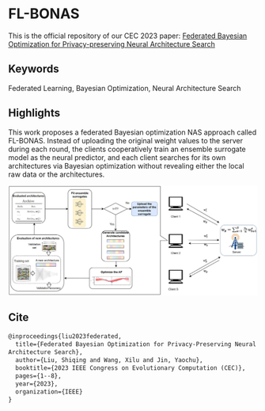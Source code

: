 # FL-BONAS
This is the official repository of our CEC 2023 paper: [Federated Bayesian Optimization for Privacy-preserving Neural Architecture Search](https://ieeexplore.ieee.org/abstract/document/10254155)

## Keywords

Federated Learning, Bayesian Optimization, Neural Architecture Search

## Highlights

This work proposes a federated Bayesian optimization NAS approach called FL-BONAS. Instead of uploading the original weight values to the server during each round, the clients cooperatively train an ensemble surrogate model as the neural predictor, and each client searches for its own architectures via Bayesian optimization without revealing either the local raw data or the architectures. 

![image](https://github.com/Shiqing-Liu/FL-BONAS/blob/main/FL-BONAS-framework.jpg)

## Cite
```
@inproceedings{liu2023federated,
  title={Federated Bayesian Optimization for Privacy-Preserving Neural Architecture Search},
  author={Liu, Shiqing and Wang, Xilu and Jin, Yaochu},
  booktitle={2023 IEEE Congress on Evolutionary Computation (CEC)},
  pages={1--8},
  year={2023},
  organization={IEEE}
}
```

